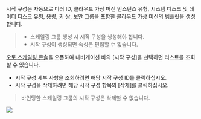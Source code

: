 시작 구성은 자동으로 미러 ID, 클라우드 가상 머신 인스턴스 유형, 시스템 디스크 및 데이터 디스크 유형, 용량, 키 쌍, 보안 그룹을 포함한 클라우드 가상 머신의 템플릿을 생성합니다.

>
>- 스케일링 그룹 생성 시 시작 구성을 생성해야 합니다.
>- 시작 구성이 생성되면 속성은 편집할 수 없습니다.

[오토 스케일링 콘솔](https://console.cloud.tencent.com/autoscaling/config)을 오픈하여 내비게이션 바의 [시작 구성]을 선택하면 리스트를 조회할 수 있습니다.
- 시작 구성 세부 사항을 조회하려면 해당 시작 구성 ID를 클릭하십시오.
- 시작 구성을 삭제하려면 해당 시작 구성 항목의 [삭제]를 클릭하십시오.

>바인딩한 스케일링 그룹의 시작 구성은 삭제할 수 없습니다.

![](https://main.qcloudimg.com/raw/ac8908ff988cd154d8ef26e699d4b99e.png)
